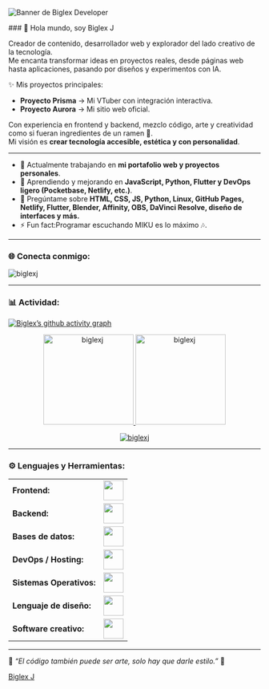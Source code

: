 ![Banner de Biglex Developer](./banner.webp)

<link rel="stylesheet" type='text/css' href="https://cdn.jsdelivr.net/gh/devicons/devicon@latest/devicon.min.css" />
<link rel>
### 👋 Hola mundo, soy Biglex J  

Creador de contenido, desarrollador web y explorador del lado creativo de la tecnología.  
Me encanta transformar ideas en proyectos reales, desde páginas web hasta aplicaciones, pasando por diseños y experimentos con IA.  

✨ Mis proyectos principales:  
- **Proyecto Prisma** → Mi VTuber con integración interactiva.  
- **Proyecto Aurora** → Mi sitio web oficial.  

Con experiencia en frontend y backend, mezclo código, arte y creatividad como si fueran ingredientes de un ramen 🍜.  
Mi visión es **crear tecnología accesible, estética y con personalidad**.  

---

- 🔭 Actualmente trabajando en **mi portafolio web y proyectos personales**.  
- 🌱 Aprendiendo y mejorando en **JavaScript, Python, Flutter y DevOps ligero (Pocketbase, Netlify, etc.)**.  
- 💬 Pregúntame sobre **HTML, CSS, JS, Python, Linux, GitHub Pages, Netlify, Flutter, Blender, Affinity, OBS, DaVinci Resolve, diseño de interfaces y más.**  
- ⚡ Fun fact:Programar escuchando MIKU es lo máximo 🎶.  

---

<h3 align="left">🌐 Conecta conmigo:</h3>
<p align="left">
<a href="https://www.youtube.com/@biglexj" target="blank"><i align="center" class="devicon-youtube-plain colored" height="40" width="60"></i></a>
<a href="https://www.linkedin.com/in/biglexj/" target="blank"><i align="center" class="devicon-linkedin-plain colored" height="40" width="60"></i></a>
<a href="https://biglexj.net.p" target="blank"><i align="center" class="devicon-html5-plain colored" height="40" width="60"></i></a>
</p>

<p align="left"> <img src="https://komarev.com/ghpvc/?username=biglexj&label=Profile%20views&color=0e75b6&style=flat" alt="biglexj" /> </p>

---

<h3 align="left">📊 Actividad:</h3>

[![Biglex’s github activity graph](https://github-readme-activity-graph.vercel.app/graph?username=biglexj&bg_color=0d1117&color=58a6ff&line=58a6ff&point=ffffff&area=true&hide_border=true)](https://github.com/ashutosh00710/github-readme-activity-graph)

<div align="center">
  <a href="https://github.com/biglexj">
    <img height="180em" src="https://github-readme-stats.vercel.app/api/top-langs?username=biglexj&show_icons=true&locale=en&layout=compact&theme=tokyonight" alt="biglexj"/>
    <img height="180em" src="https://github-readme-stats.vercel.app/api?username=biglexj&show_icons=true&locale=en&layout=compact&theme=tokyonight" alt="biglexj"/>
  </a>
</div>
<p align="center">
  <a href="https://github.com/biglexj">
    <img src="https://github-readme-streak-stats.herokuapp.com/?user=biglexj&&theme=tokyonight" alt="biglexj" />
  </a>
</p>

---

<h3 align="left">⚙️ Lenguajes y Herramientas:</h3>
<table>
    <tr>
        <td><b>Frontend:</b></td>
        <td><img height="40" src="https://skillicons.dev/icons?i=html,css,tailwindcss,js,ts,react,flutter,dotnet"/></td>
    </tr>
    <tr>
        <td><b>Backend:</b></td>
        <td><img height="40" src="https://skillicons.dev/icons?i=nodejs,python,cs,supabase,pocketbase"/></td>
    </tr>
    <tr>
        <td><b>Bases de datos:</b></td>
        <td><img height="40" src="https://skillicons.dev/icons?i=mysql"/></td>
    </tr>
    <tr>
        <td><b>DevOps / Hosting:</b></td>
        <td><img height="40" src="https://skillicons.dev/icons?i=netlify,docker,githubactions"/></td>
    </tr>
    <tr>
        <td><b>Sistemas Operativos:</b></td>
        <td><img height="40" src="https://skillicons.dev/icons?i=windows,debian,arch"/></td>
    </tr>
    <tr>
        <td><b>Lenguaje de diseño:</b></td>
        <td><img height="40" src="https://skillicons.dev/icons?i=materialui"/></td>
    </tr>
    <tr>
        <td><b>Software creativo:</b></td>
        <td><img height="40" src="https://skillicons.dev/icons?i=neovim,blender"/></td>
    </tr>
</table>

---

🌸 *“El código también puede ser arte, solo hay que darle estilo.”* 🎨  

[Biglex J](https://github.com/biglexj)
